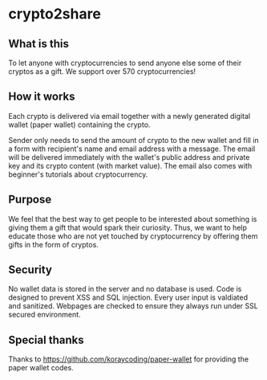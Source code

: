 # crypto2share

## What is this
To let anyone with cryptocurrencies to send anyone else some of their cryptos as a gift. We support over 570 cryptocurrencies!

## How it works
Each crypto is delivered via email together with a newly generated digital wallet (paper wallet) containing the crypto.

Sender only needs to send the amount of crypto to the new wallet and fill in a form with recipient's name and email address with a message. The email will be delivered immediately with the wallet's public address and private key and its crypto content (with market value). The email also comes with beginner's tutorials about cryptocurrency.

## Purpose
We feel that the best way to get people to be interested about something is giving them a gift that would spark their curiosity. Thus, we want to help educate those who are not yet touched by cryptocurrency by offering them gifts in the form of cryptos.

## Security
No wallet data is stored in the server and no database is used. Code is designed to prevent XSS and SQL injection. Every user input is valdiated and sanitized. Webpages are checked to ensure they always run under SSL secured environment.

## Special thanks
Thanks to https://github.com/koraycoding/paper-wallet for providing the paper wallet codes.
